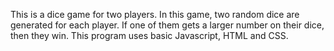 This is a dice game for two players. In this game, two random dice are generated for each player. If one of them gets a larger number on their dice, then they win.
This program uses basic Javascript, HTML and CSS. 
